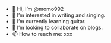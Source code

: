 - 👋 Hi, I’m @momo992
- 👀 I’m interested in writing and singing.
- 🌱 I’m currently learning guitar.
- 💞️ I’m looking to collaborate on blogs.
- 📫 How to reach me: xxx

<!---
momo992/momo992 is a ✨ special ✨ repository because its `README.md` (this file) appears on your GitHub profile.
You can click the Preview link to take a look at your changes.
--->
